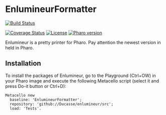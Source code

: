 # EnlumineurFormatter

[![Build Status](https://travis-ci.org/Ducasse/enlumineur.svg?branch=master)](https://travis-ci.org/Ducasse/enlumineur)

[![Coverage Status](https://coveralls.io/repos/github/Ducasse/enlumineur/badge.svg?branch=master)](https://coveralls.io/github/Ducasse/enlumineur?branch=master)
[![License](https://img.shields.io/badge/license-MIT-blue.svg)](https://raw.githubusercontent.com/Ducasse/enlumineur/master/LICENSE)
[![Pharo version](https://img.shields.io/badge/Pharo-8.0-%23aac9ff.svg)](https://pharo.org/download)

Enlumineur is a pretty printer for Pharo. Pay attention the newest version in held in Pharo.

## Installation

To install the packages of Enlumineur, go to the Playground (Ctrl+OW) in your Pharo image and execute the following Metacello script (select it and press Do-it button or Ctrl+D):

```Smalltalk
Metacello new
  baseline: 'EnlumineurFormatter';
  repository: 'github://Ducasse/enlumineur/src';
  load: 'Tests'.
```
